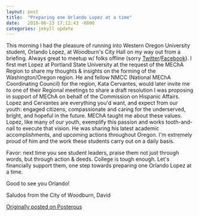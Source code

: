 ```yaml
---
layout: post
title:  "Preparing one Orlando Lopez at a time"
date:   2010-06-23 17:12:43 -0800
categories: jekyll update
---
```

This morning I had the pleasure of running into Western Oregon University student, Orlando Lopez, at Woodburn's City Hall on my way out from a briefing. Always great to meetup w/ folks offline (sorry [Twitter](https://www.twitter.com/davidcmolina)/[Facebook](https://www.facebook.com/david.molina1)). I first met Lopez at Portland State University at the request of the MEChA Region to share my thoughts & insights on the forming of the Washington/Oregon region. He and fellow NMCC (National MEChA Coordinating Council) for the region, Kata Cervantes, would later invite me to one of their Regional meetings to share a draft resolution I was proposing in support of MEChA on behalf of the Commission on Hispanic Affairs. Lopez and Cervantes are everything you'd want, and expect from our youth: engaged citizens, compassionate and caring for the underserved, bright, and hopeful in the future. MEChA taught me about these values. Lopez, like many of our youth, exemplify this passion and works tooth-and-nail to execute that vision. He was sharing his latest academic accomplishments, and upcoming actions throughout Oregon. I'm extremely proud of him and the work these students carry out on a daily basis.

Favor: next time you see student leaders, praise them not just through words, but through action & deeds. College is tough enough. Let's financially support them, one step towards preparing one Orlando Lopez at a time.

Good to see you Orlando!

Saludos from the City of Woodburn,
David

[Originally posted on Posterous](http://molina.posterous.com/)
